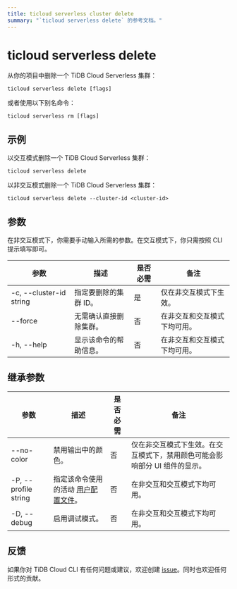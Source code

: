 ```yaml
---
title: ticloud serverless cluster delete
summary: "`ticloud serverless delete` 的参考文档。"
---
```


# ticloud serverless delete

从你的项目中删除一个 TiDB Cloud Serverless 集群：

```shell
ticloud serverless delete [flags]
```

或者使用以下别名命令：

```shell
ticloud serverless rm [flags]
```

## 示例

以交互模式删除一个 TiDB Cloud Serverless 集群：

```shell
ticloud serverless delete
```

以非交互模式删除一个 TiDB Cloud Serverless 集群：

```shell
ticloud serverless delete --cluster-id <cluster-id>
```

## 参数

在非交互模式下，你需要手动输入所需的参数。在交互模式下，你只需按照 CLI 提示填写即可。

| 参数                      | 描述                                         | 是否必需 | 备注                                               |
|---------------------------|----------------------------------------------|----------|----------------------------------------------------|
| -c, --cluster-id string   | 指定要删除的集群 ID。                       | 是       | 仅在非交互模式下生效。                             |
| --force                   | 无需确认直接删除集群。                       | 否       | 在非交互和交互模式下均可用。                       |
| -h, --help                | 显示该命令的帮助信息。                       | 否       | 在非交互和交互模式下均可用。                       |

## 继承参数

| 参数                    | 描述                                                                 | 是否必需 | 备注                                                                                   |
|-------------------------|----------------------------------------------------------------------|----------|----------------------------------------------------------------------------------------|
| --no-color              | 禁用输出中的颜色。                                                   | 否       | 仅在非交互模式下生效。在交互模式下，禁用颜色可能会影响部分 UI 组件的显示。             |
| -P, --profile string    | 指定该命令使用的活动 [用户配置文件](/tidb-cloud/cli-reference.md#user-profile)。 | 否       | 在非交互和交互模式下均可用。                                                           |
| -D, --debug             | 启用调试模式。                                                       | 否       | 在非交互和交互模式下均可用。                                                           |

## 反馈

如果你对 TiDB Cloud CLI 有任何问题或建议，欢迎创建 [issue](https://github.com/tidbcloud/tidbcloud-cli/issues/new/choose)。同时也欢迎任何形式的贡献。
